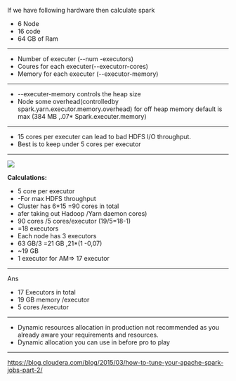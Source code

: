 If we have following hardware then calculate spark 
* 6 Node
* 16 code 
* 64 GB of Ram
------------------------------------------------
* Number of executer (--num -executors)
* Coures for each executer(--executorr-cores)
* Memory for each executer (--executor-memory)
------------------------------------------------
* --executer-memory controls the heap size
* Node some overhead(controlledby spark.yarn.executor.memory.overhead) for off heap memory default is max
 (384 MB ,.07* Spark.executer.memory)
------------------------------------------------
* 15 cores per executer can lead to bad HDFS I/O throughput.
* Best is to keep under 5 cores per executor
------------------------------------------------

![](http://blog.cloudera.com/wp-content/uploads/2015/03/spark-tuning2-f1.png)


**Calculations:**

* 5 core per executor
* -For max HDFS throughput
* Cluster has 6*15 =90 cores in total
* afer taking out Hadoop /Yarn daemon cores)
* 90 cores /5 cores/executor  (19/5=18-1)
* =18 executors
* Each node has 3 executors
* 63 GB/3 =21 GB ,21*(1 -0,07)
* ~19 GB
* 1 executor for AM=> 17 executor

------------------------------------------------
Ans 

* 17 Executors in total
* 19 GB memory /executor
* 5 cores  /executor
------------------------------------------------
* Dynamic resources allocation in production not recommended as you already aware your requirements and resources.
* Dynamic allocation you can use in before pro to play

------------------------------------------------



https://blog.cloudera.com/blog/2015/03/how-to-tune-your-apache-spark-jobs-part-2/
